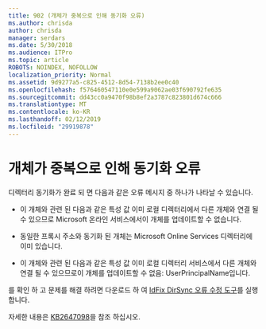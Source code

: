 ```yaml
---
title: 902 (개체가 중복으로 인해 동기화 오류)
ms.author: chrisda
author: chrisda
manager: serdars
ms.date: 5/30/2018
ms.audience: ITPro
ms.topic: article
ROBOTS: NOINDEX, NOFOLLOW
localization_priority: Normal
ms.assetid: 9d9277a5-c825-4512-8d54-7138b2ee0c40
ms.openlocfilehash: f576460547110e0e599a9062ae03f690792fe635
ms.sourcegitcommit: dd43cc0a9470f98b8ef2a3787c823801d674c666
ms.translationtype: MT
ms.contentlocale: ko-KR
ms.lasthandoff: 02/12/2019
ms.locfileid: "29919878"
---
```

# <a name="sync-errors-due-to-duplicate-objects"></a>개체가 중복으로 인해 동기화 오류

디렉터리 동기화가 완료 되 면 다음과 같은 오류 메시지 중 하나가 나타날 수 있습니다.
  
- 이 개체와 관련 된 다음과 같은 특성 값 이미 로컬 디렉터리에서 다른 개체와 연결 될 수 있으므로 Microsoft 온라인 서비스에서이 개체를 업데이트할 수 없습니다.
    
- 동일한 프록시 주소와 동기화 된 개체는 Microsoft Online Services 디렉터리에 이미 있습니다.
    
- 이 개체와 관련 된 다음과 같은 특성 값 이미 로컬 디렉터리 서비스에서 다른 개체와 연결 될 수 있으므로이 개체를 업데이트할 수 없음: UserPrincipalName입니다.
    
를 확인 하 고 문제를 해결 하려면 다운로드 하 여 [IdFix DirSync 오류 수정 도구](https://www.microsoft.com/download/details.aspx?id=36832)를 실행 합니다.
  
자세한 내용은 [KB2647098](https://support.microsoft.com/help/2647098/duplicate-or-invalid-attributes-prevent-directory-synchronization-in-o)을 참조 하십시오.
  

